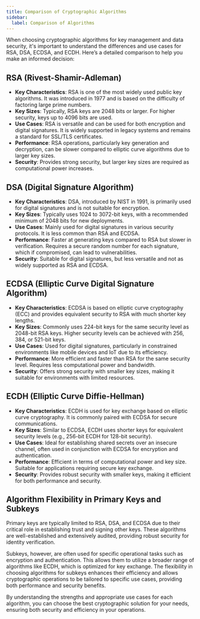 ```yaml
---
title: Comparison of Cryptographic Algorithms
sidebar:
  label: Comparison of Algorithms
---
```


When choosing cryptographic algorithms for key management and data security,
it's important to understand the differences and use cases for RSA, DSA, ECDSA,
and ECDH. Here’s a detailed comparison to help you make an informed decision:

## RSA (Rivest-Shamir-Adleman)

- **Key Characteristics**: RSA is one of the most widely used public key
  algorithms. It was introduced in 1977 and is based on the difficulty of
  factoring large prime numbers.
- **Key Sizes**: Typically, RSA keys are 2048 bits or larger. For higher
  security, keys up to 4096 bits are used.
- **Use Cases**: RSA is versatile and can be used for both encryption and
  digital signatures. It is widely supported in legacy systems and remains a
  standard for SSL/TLS certificates.
- **Performance**: RSA operations, particularly key generation and decryption,
  can be slower compared to elliptic curve algorithms due to larger key sizes.
- **Security**: Provides strong security, but larger key sizes are required as
  computational power increases.

## DSA (Digital Signature Algorithm)

- **Key Characteristics**: DSA, introduced by NIST in 1991, is primarily used
  for digital signatures and is not suitable for encryption.
- **Key Sizes**: Typically uses 1024 to 3072-bit keys, with a recommended
  minimum of 2048 bits for new deployments.
- **Use Cases**: Mainly used for digital signatures in various security
  protocols. It is less common than RSA and ECDSA.
- **Performance**: Faster at generating keys compared to RSA but slower in
  verification. Requires a secure random number for each signature, which if
  compromised, can lead to vulnerabilities.
- **Security**: Suitable for digital signatures, but less versatile and not as
  widely supported as RSA and ECDSA.

## ECDSA (Elliptic Curve Digital Signature Algorithm)

- **Key Characteristics**: ECDSA is based on elliptic curve cryptography (ECC)
  and provides equivalent security to RSA with much shorter key lengths.
- **Key Sizes**: Commonly uses 224-bit keys for the same security level as
  2048-bit RSA keys. Higher security levels can be achieved with 256, 384, or
  521-bit keys.
- **Use Cases**: Used for digital signatures, particularly in constrained
  environments like mobile devices and IoT due to its efficiency.
- **Performance**: More efficient and faster than RSA for the same security
  level. Requires less computational power and bandwidth.
- **Security**: Offers strong security with smaller key sizes, making it
  suitable for environments with limited
  resources.

## ECDH (Elliptic Curve Diffie-Hellman)

- **Key Characteristics**: ECDH is used for key exchange based on elliptic curve
  cryptography. It is commonly paired with ECDSA for secure communications.
- **Key Sizes**: Similar to ECDSA, ECDH uses shorter keys for equivalent
  security levels (e.g., 256-bit ECDH for 128-bit security).
- **Use Cases**: Ideal for establishing shared secrets over an insecure channel,
  often used in conjunction with ECDSA for encryption and authentication.
- **Performance**: Efficient in terms of computational power and key size.
  Suitable for applications requiring secure key exchange.
- **Security**: Provides robust security with smaller keys, making it efficient
  for both performance and security.

## Algorithm Flexibility in Primary Keys and Subkeys

Primary keys are typically limited to RSA, DSA, and ECDSA due to their critical
role in establishing trust and signing other keys. These algorithms are
well-established and extensively audited, providing robust security for identity
verification.

Subkeys, however, are often used for specific operational tasks such as
encryption and authentication. This allows them to utilize a broader range of
algorithms like ECDH, which is optimized for key exchange. The flexibility in
choosing algorithms for subkeys enhances their efficiency and allows
cryptographic operations to be tailored to specific use cases, providing both
performance and security benefits.

By understanding the strengths and appropriate use cases for each algorithm, you
can choose the best cryptographic solution for your needs, ensuring both
security and efficiency in your operations.
